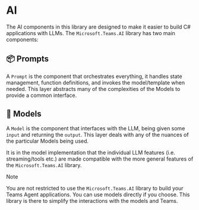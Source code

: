 # AI

The AI components in this library are designed to make it easier to build C# applications with LLMs.
The `Microsoft.Teams.AI` library has two main components:

## 📦 Prompts

A `Prompt` is the component that orchestrates everything, it handles state management,
function definitions, and invokes the model/template when needed. This layer abstracts many of
the complexities of the Models to provide a common interface.

## 🧠 Models

A `Model` is the component that interfaces with the LLM, being given some `input` and returning the `output`.
This layer deals with any of the nuances of the particular Models being used.

It is in the model implementation that the individual LLM features (i.e. streaming/tools etc.)
are made compatible with the more general features of the `Microsoft.Teams.AI` library.

> [!NOTE]
> You are not restricted to use the `Microsoft.Teams.AI` library to build your Teams Agent applications. You can use models directly if you choose. This library is there to simplify the interactions with the models and Teams.
